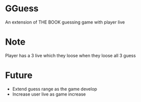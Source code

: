 # GGuess

An extension of THE BOOK guessing game with player live


# Note

Player has a 3 live which they loose when they loose all 3 guess

# Future

* Extend guess range as the game develop
* Increase user live as game increase
